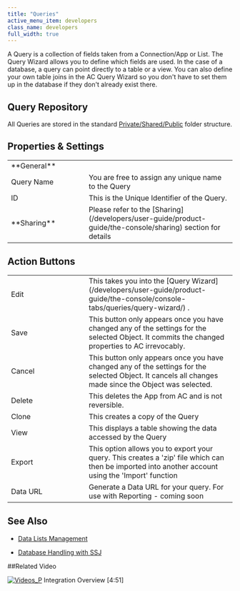 ```yaml
---
title: "Queries"
active_menu_item: developers
class_name: developers
full_width: true
---
```



A Query is a collection of fields taken from a Connection/App or List. The Query Wizard allows you to define which fields are used. In the case of a database, a query can point directly to a table or a view. You can also define your own table joins in the AC Query Wizard so you don't have to set them up in the database if they don't already exist there.

## Query Repository

All Queries are stored in the standard [Private/Shared/Public](/developers/user-guide/product-guide/the-console/private-shared-and-public-fol) folder structure.

## Properties & Settings

<table>
<tr>
<td width="126">
**General**

</td>
<td width="16">
</td>
<td>
</td>
</tr>
<tr>
<td width="126">
Query Name

</td>
<td width="16">
</td>
<td>
You are free to assign any unique name to the Query

</td>
</tr>
<tr>
<td width="126">
ID

</td>
<td width="16">
</td>
<td>
This is the Unique Identifier of the Query.

</td>
</tr>
<tr>
<td width="126">
**Sharing**

</td>
<td width="16">
</td>
<td>
Please refer to the [Sharing](/developers/user-guide/product-guide/the-console/sharing) section for details

</td>
</tr>
</table>

## Action Buttons

<table>
<tr>
<td width="126">
Edit

</td>
<td width="16">
</td>
<td>
This takes you into the [Query Wizard](/developers/user-guide/product-guide/the-console/console-tabs/queries/query-wizard/) .

</td>
</tr>
<tr>
<td width="126">
Save

</td>
<td width="16">
</td>
<td>
This button only appears once you have changed any of the settings for the selected Object. It commits the changed properties to AC irrevocably.

</td>
</tr>
<tr>
<td width="126">
Cancel

</td>
<td width="16">
</td>
<td>
This button only appears once you have changed any of the settings for the selected Object. It cancels all changes made since the Object was selected.

</td>
</tr>
<tr>
<td width="126">
Delete

</td>
<td width="16">
</td>
<td>
This deletes the App from AC and is not reversible.

</td>
</tr>
<tr>
<td width="126">
Clone

</td>
<td width="16">
</td>
<td>
This creates a copy of the Query

</td>
</tr>
<tr>
<td width="126">
View

</td>
<td width="16">
</td>
<td>
This displays a table showing the data accessed by the Query

</td>
</tr>
<tr>
<td width="126">
Export

</td>
<td width="16">
</td>
<td>
This option allows you to export your query. This creates a 'zip' file which can then be imported into another account using the 'Import' function

</td>
</tr>
<tr>
<td width="126">
Data URL

</td>
<td width="16">
</td>
<td>
Generate a Data URL for your query. For use with Reporting - coming soon

</td>
</tr>
</table>

## **See Also**

 - [Data Lists Management](/developers/user-guide/product-guide/advanced-features/data-lists-management/)

 - [Database Handling with SSJ](/developers/user-guide/scripting-apis/server-side-scripting-overview/database-handling-with-ssj)

##Related Video

[![Videos\_P](/img/docs/videos_p.png)](http://www.youtube.com/v/Jy5HgPdtvMY?autoplay=1&hd=1&fs=1&showsearch=0&rel=0&) Integration Overview [4:51]

